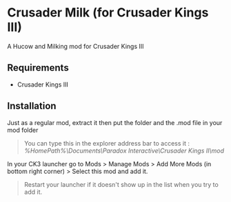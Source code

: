 # Crusader Milk (for Crusader Kings III)

A Hucow and Milking mod for Crusader Kings III

## Requirements

- Crusader Kings III

## Installation

Just as a regular mod, extract it then put the folder and the .mod file in your mod folder

> You can type this in the explorer address bar to access it : *%HomePath%\Documents\Paradox Interactive\Crusader Kings II\mod*

In your CK3 launcher go to Mods > Manage Mods > Add More Mods (in bottom right corner) > Select this mod and add it.

> Restart your launcher if it doesn't show up in the list when you try to add it.
